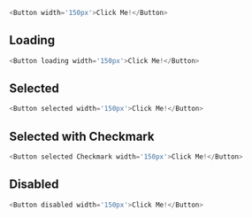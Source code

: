 ```js
<Button width='150px'>Click Me!</Button>
```

## Loading
```js
<Button loading width='150px'>Click Me!</Button>
```

## Selected
```js
<Button selected width='150px'>Click Me!</Button>
```
## Selected with Checkmark
```js
<Button selected Checkmark width='150px'>Click Me!</Button>
```

## Disabled
```js
<Button disabled width='150px'>Click Me!</Button>
```

